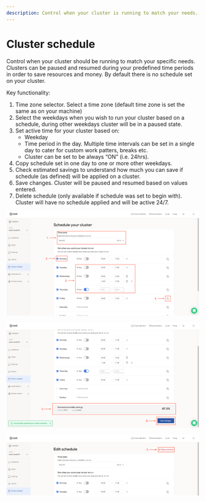 ```yaml
---
description: Control when your cluster is running to match your needs. You can pause and resume it during predefined time periods to save resources and money.
---
```


# Cluster schedule

Control when your cluster should be running to match your specific needs. Clusters can be paused and resumed during your predefined time periods in order to save resources and money. By default there is no schedule set on your cluster.

Key functionality:

1. Time zone selector. Select a time zone (default time zone is set the same as on your machine)
2. Select the weekdays when you wish to run your cluster based on a schedule, during other weekdays cluster will be in a paused state.
3. Set active time for your cluster based on:
    - Weekday
    - Time period in the day. Multiple time intervals can be set in a single day to cater for custom work patters, breaks etc.
    - Cluster can be set to be always “ON”  (i.e. 24hrs).
4. Copy schedule set in one day to one or more other weekdays.
5. Check estimated savings to understand how much you can save if schedule (as defined) will be applied on a cluster.
6. Save changes. Cluster will be paused and resumed based on values entered.
7. Delete schedule (only available if schedule was set to begin with). Cluster will have no schedule applied and will be active 24/7.

![](images/schedule1.png)

![](images/schedule2.png)

![](images/schedule3.png)
